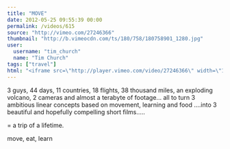 ```yaml
---
title: "MOVE"
date: 2012-05-25 09:55:39 00:00
permalink: /videos/615
source: "http://vimeo.com/27246366"
thumbnail: "http://b.vimeocdn.com/ts/180/758/180758901_1280.jpg"
user:
  username: "tim_church"
  name: "Tim Church"
tags: ["travel"]
html: "<iframe src=\"http://player.vimeo.com/video/27246366\" width=\"1280\" height=\"720\" frameborder=\"0\" webkitallowfullscreen mozallowfullscreen allowfullscreen></iframe>"
---
```


3 guys, 44 days, 11 countries, 18 flights, 38 thousand miles, an exploding volcano, 2 cameras and almost a terabyte of footage... all to turn 3 ambitious linear concepts based on movement, learning and food ....into 3 beautiful and hopefully compelling short films.....

= a trip of a lifetime.

move, eat, learn
